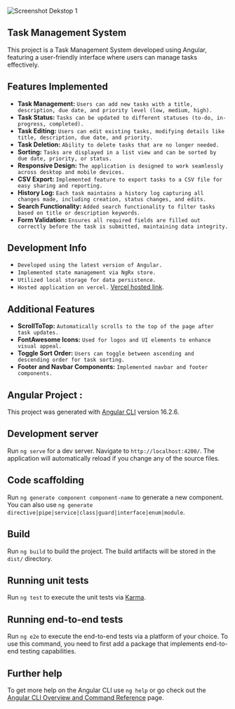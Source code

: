 ![Screenshot Dekstop 1](https://github.com/priyanshut98283/task-management-system/assets/86971883/0a224289-2b4c-489f-9133-9d127046a363)

## Task Management System

This project is a Task Management System developed using Angular, featuring a user-friendly interface where users can manage tasks effectively.

## Features Implemented

- **Task Management:** `Users can add new tasks with a title, description, due date, and priority level (low, medium, high).`
- **Task Status:** `Tasks can be updated to different statuses (to-do, in-progress, completed).`
- **Task Editing:** `Users can edit existing tasks, modifying details like title, description, due date, and priority.`
- **Task Deletion:** `Ability to delete tasks that are no longer needed.`
- **Sorting:** `Tasks are displayed in a list view and can be sorted by due date, priority, or status.`
- **Responsive Design:** `The application is designed to work seamlessly across desktop and mobile devices.`
- **CSV Export:** `Implemented feature to export tasks to a CSV file for easy sharing and reporting.`
- **History Log:** `Each task maintains a history log capturing all changes made, including creation, status changes, and edits.`
- **Search Functionality:** `Added search functionality to filter tasks based on title or description keywords.`
- **Form Validation:** `Ensures all required fields are filled out correctly before the task is submitted, maintaining data integrity.`

## Development Info

- `Developed using the latest version of Angular.`
- `Implemented state management via NgRx store.`
- `Utilized local storage for data persistence.`
- `Hosted application on vercel.` [Vercel hosted link](https://task-management-system-rust.vercel.app/).

## Additional Features

- **ScrollToTop:** `Automatically scrolls to the top of the page after task updates.`
- **FontAwesome Icons:** `Used for logos and UI elements to enhance visual appeal.`
- **Toggle Sort Order:** `Users can toggle between ascending and descending order for task sorting.`
- **Footer and Navbar Components:** `Implemented navbar and footer components.`


## Angular Project :

This project was generated with [Angular CLI](https://github.com/angular/angular-cli) version 16.2.6.

## Development server

Run `ng serve` for a dev server. Navigate to `http://localhost:4200/`. The application will automatically reload if you change any of the source files.

## Code scaffolding

Run `ng generate component component-name` to generate a new component. You can also use `ng generate directive|pipe|service|class|guard|interface|enum|module`.

## Build

Run `ng build` to build the project. The build artifacts will be stored in the `dist/` directory.

## Running unit tests

Run `ng test` to execute the unit tests via [Karma](https://karma-runner.github.io).

## Running end-to-end tests

Run `ng e2e` to execute the end-to-end tests via a platform of your choice. To use this command, you need to first add a package that implements end-to-end testing capabilities.

## Further help

To get more help on the Angular CLI use `ng help` or go check out the [Angular CLI Overview and Command Reference](https://angular.io/cli) page.
